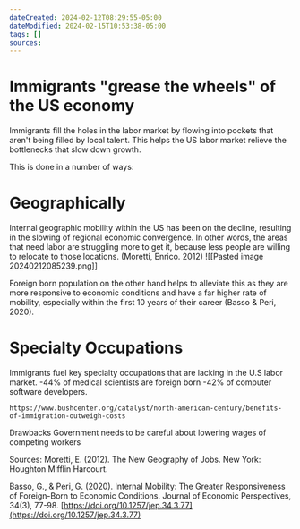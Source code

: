 ```yaml
---
dateCreated: 2024-02-12T08:29:55-05:00
dateModified: 2024-02-15T10:53:38-05:00
tags: []
sources: 
---
```

 
# Immigrants "grease the wheels" of the US economy

Immigrants fill the holes in the labor market by flowing into pockets that aren't being filled by local talent. This helps the US labor market relieve the bottlenecks that slow down growth.

This is done in a number of ways:

# Geographically

 Internal geographic mobility within the US has been on the decline, resulting in the slowing of regional economic convergence. In other words, the areas that need labor are struggling more to get it, because less people are willing to relocate to those locations. (Moretti, Enrico. 2012)
 ![[Pasted image 20240212085239.png]]

Foreign born population on the other hand helps to alleviate this as they are more responsive to economic conditions and have a far higher rate of mobility, especially within the first 10 years of their career (Basso & Peri, 2020). 

# Specialty Occupations

Immigrants fuel key specialty occupations that are lacking in the U.S labor market.
	-44% of medical scientists are foreign born
	-42% of computer software developers.
	
	https://www.bushcenter.org/catalyst/north-american-century/benefits-of-immigration-outweigh-costs

Drawbacks
Government needs to be careful about lowering wages of competing workers

Sources:
Moretti, E. (2012). The New Geography of Jobs. New York: Houghton Mifflin Harcourt.

Basso, G., & Peri, G. (2020). Internal Mobility: The Greater Responsiveness of Foreign-Born to Economic Conditions. Journal of Economic Perspectives, 34(3), 77-98. [https://doi.org/10.1257/jep.34.3.77](https://doi.org/10.1257/jep.34.3.77)